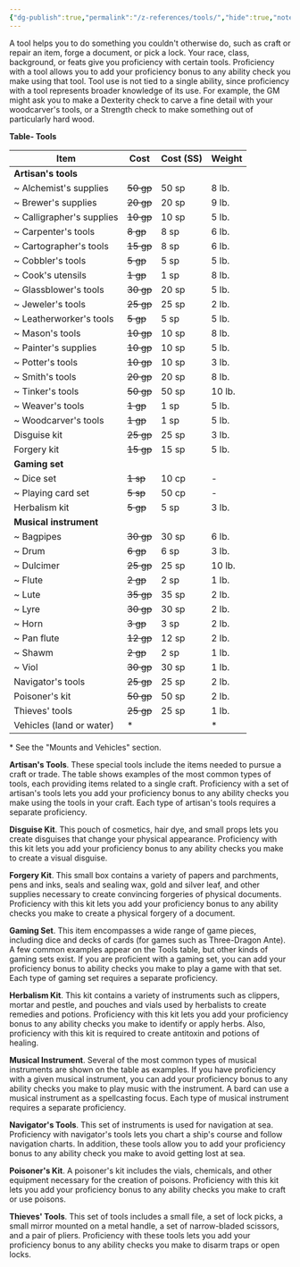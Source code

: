 ```yaml
---
{"dg-publish":true,"permalink":"/z-references/tools/","hide":true,"noteIcon":"2"}
---
```




A tool helps you to do something you couldn't otherwise do, such as craft or repair an item, forge a document, or pick a lock. Your race, class, background, or feats give you proficiency with certain tools. Proficiency with a tool allows you to add your proficiency bonus to any ability check you make using that tool. Tool use is not tied to a single ability, since proficiency with a tool represents broader knowledge of its use. For example, the GM might ask you to make a Dexterity check to carve a fine detail with your woodcarver's tools, or a Strength check to make something out of particularly hard wood.

**Table- Tools**

| Item                      | Cost      | Cost (SS) | Weight |
| ------------------------- | --------- | --------- | ------ |
| **Artisan's tools**       |           |           |        |
| ~ Alchemist's supplies    | ~~50 gp~~ | 50 sp     | 8 lb.  |
| ~ Brewer's supplies       | ~~20 gp~~ | 20 sp     | 9 lb.  |
| ~ Calligrapher's supplies | ~~10 gp~~ | 10 sp     | 5 lb.  |
| ~ Carpenter's tools       | ~~8 gp~~  | 8 sp      | 6 lb.  |
| ~ Cartographer's tools    | ~~15 gp~~ | 8 sp      | 6 lb.  |
| ~ Cobbler's tools         | ~~5 gp~~  | 5 sp      | 5 lb.  |
| ~ Cook's utensils         | ~~1 gp~~  | 1 sp      | 8 lb.  |
| ~ Glassblower's tools     | ~~30 gp~~ | 20 sp     | 5 lb.  |
| ~ Jeweler's tools         | ~~25 gp~~ | 25 sp     | 2 lb.  |
| ~ Leatherworker's tools   | ~~5 gp~~  | 5 sp      | 5 lb.  |
| ~ Mason's tools           | ~~10 gp~~ | 10 sp     | 8 lb.  |
| ~ Painter's supplies      | ~~10 gp~~ | 10 sp     | 5 lb.  |
| ~ Potter's tools          | ~~10 gp~~ | 10 sp     | 3 lb.  |
| ~ Smith's tools           | ~~20 gp~~ | 20 sp     | 8 lb.  |
| ~ Tinker's tools          | ~~50 gp~~ | 50 sp     | 10 lb. |
| ~ Weaver's tools          | ~~1 gp~~  | 1 sp      | 5 lb.  |
| ~ Woodcarver's tools      | ~~1 gp~~  | 1 sp      | 5 lb.  |
| Disguise kit              | ~~25 gp~~ | 25 sp     | 3 lb.  |
| Forgery kit               | ~~15 gp~~ | 15 sp     | 5 lb.  |
| **Gaming set**            |           |           |        |
| ~ Dice set                | ~~1 sp~~  | 10 cp     | -      |
| ~ Playing card set        | ~~5 sp~~  | 50 cp     | -      |
| Herbalism kit             | ~~5 gp~~  | 5 sp      | 3 lb.  |
| **Musical instrument**    |           |           |        |
| ~ Bagpipes                | ~~30 gp~~ | 30 sp     | 6 lb.  |
| ~ Drum                    | ~~6 gp~~  | 6 sp      | 3 lb.  |
| ~ Dulcimer                | ~~25 gp~~ | 25 sp     | 10 lb. |
| ~ Flute                   | ~~2 gp~~  | 2 sp      | 1 lb.  |
| ~ Lute                    | ~~35 gp~~ | 35 sp     | 2 lb.  |
| ~ Lyre                    | ~~30 gp~~ | 30 sp     | 2 lb.  |
| ~ Horn                    | ~~3 gp~~  | 3 sp      | 2 lb.  |
| ~ Pan flute               | ~~12 gp~~ | 12 sp     | 2 lb.  |
| ~ Shawm                   | ~~2 gp~~  | 2 sp      | 1 lb.  |
| ~ Viol                    | ~~30 gp~~ | 30 sp     | 1 lb.  |
| Navigator's tools         | ~~25 gp~~ | 25 sp     | 2 lb.  |
| Poisoner's kit            | ~~50 gp~~ | 50 sp     | 2 lb.  |
| Thieves' tools            | ~~25 gp~~ | 25 sp     | 1 lb.  |
| Vehicles (land or water)  | *         |           | *      |{ #tabletools}


\* See the "Mounts and Vehicles" section.

**Artisan's Tools**. These special tools include the items needed to pursue a craft or trade. The table shows examples of the most common types of tools, each providing items related to a single craft. Proficiency with a set of artisan's tools lets you add your proficiency bonus to any ability checks you make using the tools in your craft. Each type of artisan's tools requires a separate proficiency.

**Disguise Kit**. This pouch of cosmetics, hair dye, and small props lets you create disguises that change your physical appearance. Proficiency with this kit lets you add your proficiency bonus to any ability checks you make to create a visual disguise.

**Forgery Kit**. This small box contains a variety of papers and parchments, pens and inks, seals and sealing wax, gold and silver leaf, and other supplies necessary to create convincing forgeries of physical documents. Proficiency with this kit lets you add your proficiency bonus to any ability checks you make to create a physical forgery of a document.

**Gaming Set**. This item encompasses a wide range of game pieces, including dice and decks of cards (for games such as Three-Dragon Ante). A few common examples appear on the Tools table, but other kinds of gaming sets exist. If you are proficient with a gaming set, you can add your proficiency bonus to ability checks you make to play a game with that set. Each type of gaming set requires a separate proficiency.

**Herbalism Kit**. This kit contains a variety of instruments such as clippers, mortar and pestle, and pouches and vials used by herbalists to create remedies and potions. Proficiency with this kit lets you add your proficiency bonus to any ability checks you make to identify or apply herbs. Also, proficiency with this kit is required to create antitoxin and potions of healing.

**Musical Instrument**. Several of the most common types of musical instruments are shown on the table as examples. If you have proficiency with a given musical instrument, you can add your proficiency bonus to any ability checks you make to play music with the instrument. A bard can use a musical instrument as a spellcasting focus. Each type of musical instrument requires a separate proficiency.

**Navigator's Tools**. This set of instruments is used for navigation at sea. Proficiency with navigator's tools lets you chart a ship's course and follow navigation charts. In addition, these tools allow you to add your proficiency bonus to any ability check you make to avoid getting lost at sea.

**Poisoner's Kit**. A poisoner's kit includes the vials, chemicals, and other equipment necessary for the creation of poisons. Proficiency with this kit lets you add your proficiency bonus to any ability checks you make to craft or use poisons.

**Thieves' Tools**. This set of tools includes a small file, a set of lock picks, a small mirror mounted on a metal handle, a set of narrow-bladed scissors, and a pair of pliers. Proficiency with these tools lets you add your proficiency bonus to any ability checks you make to disarm traps or open locks.